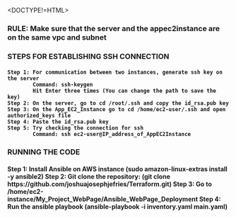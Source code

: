 <DOCTYPE!=HTML>
<body>
  <h3> RULE: Make sure that the server and the appec2instance are on the same vpc and subnet </h3>
  <h3> STEPS FOR ESTABLISHING SSH CONNECTION </h3>
  <h4>

    Step 1: For communication between two instances, generate ssh key on the server
            Command: ssh-keygen
            Hit Enter three times (You can change the path to save the key)
    Step 2: On the server, go to cd /root/.ssh and copy the id_rsa.pub key
    Step 3: On the App_EC2_Instance go to cd /home/ec2-user/.ssh and open authorized_keys file
    Step 4: Paste the id_rsa.pub key 
    Step 5: Try checking the connection for ssh
            Command: ssh ec2-user@IP_address_of_AppEC2Instance
  </h4>
  <h3> RUNNING THE CODE </h3>
  <h4>
    Step 1: Install Ansible on AWS instance (sudo amazon-linux-extras install -y ansible2)
    Step 2: Git clone the repository: (git clone https://github.com/joshuajosephjefries/Terraform.git)
    Step 3: Go to /home/ec2-instance/My_Project_WebPage/Ansible_WebPage_Deployment
    Step 4: Run the ansible playbook (ansible-playbook -i inventory.yaml main.yaml)
</body>
  